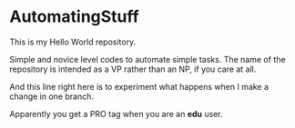 # AutomatingStuff
This is my Hello World repository.

Simple and novice level codes to automate simple tasks. The name of the repository is intended as a VP rather than an NP, if you care at all.

And this line right here is to experiment what happens when I make a change in one branch.

Apparently you get a PRO tag when you are an **edu** user. 
